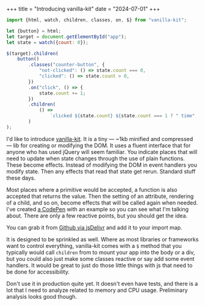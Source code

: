 +++
title = "Introducing vanilla-kit"
date = "2024-07-01"
+++

```javascript
import {html, watch, children, classes, on, $} from "vanilla-kit";

let {button} = html;
let target = document.getElementById("app");
let state = watch({count: 0});

$(target).children(
	button()
		.classes("counter-button", {
			"not-clicked": () => state.count === 0,
			"clicked": () => state.count > 0,
		})
		.on("click", () => {
			state.count += 1;
		})
		.children(
			() =>
				`clicked ${state.count} ${state.count === 1 ? " time" : " times"}`
		)
);
```

I'd like to introduce [vanilla-kit](https://github.com/erickmerchant/vanilla-kit). It is a tiny — ~1kb minified and compressed — lib for creating or modifying the DOM. It uses a fluent interface that for anyone who has used jQuery will seem familiar. You indicate places that will need to update when state changes through the use of plain functions. These become effects. Instead of modifying the DOM in event handlers you modify state. Then any effects that read that state get rerun. Standard stuff these days.

Most places where a primitive would be accepted, a function is also accepted that returns the value. Then the setting of an attribute, rendering of a child, and so on, become effects that will be called again when needed. I've created [a CodePen](https://codepen.io/erickmerchant/pen/mdgLMxJ?editors=0010) with an example so you can see what I'm talking about. There are only a few reactive points, but you should get the idea.

You can grab it from [Github via jsDelivr](https://cdn.jsdelivr.net/gh/erickmerchant/vanilla-kit@~2.2.0/lib.min.js) and add it to your import map.

It is designed to be sprinkled as well. Where as most libraries or frameworks want to control everything, vanilla-kit comes with a `$` method that you typically would call `children` from to mount your app into the body or a div, but you could also just make some classes reactive or say add some event handlers. It would be great to just do those little things with js that need to be done for accessibility.

Don't use it in production quite yet. It doesn't even have tests, and there is a lot that I need to analyze related to memory and CPU usage. Preliminary analysis looks good though.
